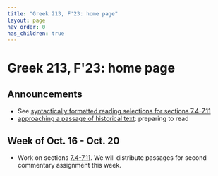 ```yaml
---
title: "Greek 213, F'23: home page"
layout: page
nav_order: 0
has_children: true
---
```


# Greek 213, F'23: home page


## Announcements

- See [syntactically formatted reading selections for sections 7.4-7.11](./selections/)
- [approaching a passage of historical text](./reading/): preparing to read

## Week of Oct. 16 - Oct. 20

- Work on sections [7.4-7.11](./selections/).  We will distribute passages for second commentary assignment this week.